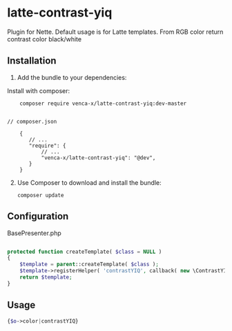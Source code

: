 latte-contrast-yiq
===============

Plugin for Nette. Default usage is for Latte templates. From RGB color return contrast color black/white

Installation
------------

 1. Add the bundle to your dependencies:

   Install with composer:

		composer require venca-x/latte-contrast-yiq:dev-master
		
		
	// composer.json

        {
           // ...
           "require": {
               // ...
			   "venca-x/latte-contrast-yiq": "@dev",
           }
        }

 2. Use Composer to download and install the bundle:

        composer update

Configuration
-------------

BasePresenter.php

```php

protected function createTemplate( $class = NULL )
{
    $template = parent::createTemplate( $class );
    $template->registerHelper( 'contrastYIQ', callback( new \ContrastYIQ(), 'getContrastYIQ' ) );
    return $template;
}

```

Usage
-------------

```php
{$o->color|contrastYIQ}

```